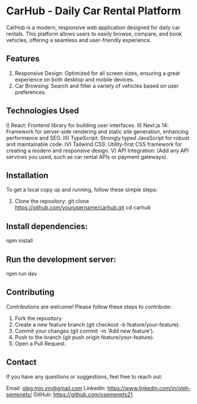 # CarHub - Daily Car Rental Platform

CarHub is a modern, responsive web application designed for daily car rentals. This platform allows users to easily browse, compare, and book vehicles, offering a seamless and user-friendly experience.

## Features

1) Responsive Design: Optimized for all screen sizes, ensuring a great experience on both desktop and mobile devices.
2) Car Browsing: Search and filter a variety of vehicles based on user preferences.

## Technologies Used

I) React: Frontend library for building user interfaces.
II) Next.js 14: Framework for server-side rendering and static site generation, enhancing performance and SEO.
III) TypeScript: Strongly typed JavaScript for robust and maintainable code.
IV) Tailwind CSS: Utility-first CSS framework for creating a modern and responsive design.
V) API Integration: (Add any API services you used, such as car rental APIs or payment gateways).

## Installation

To get a local copy up and running, follow these simple steps:
1) Clone the repository:
git clone https://github.com/yourusername/carhub.git
cd carhub

## Install dependencies:

npm install

## Run the development server:

npm run dev

## Contributing
Contributions are welcome! Please follow these steps to contribute:

1) Fork the repository.
2) Create a new feature branch (git checkout -b feature/your-feature).
3) Commit your changes (git commit -m 'Add new feature').
4) Push to the branch (git push origin feature/your-feature).
5) Open a Pull Request.

## Contact
If you have any questions or suggestions, feel free to reach out:

Email: oleg.min.vin@gmail.com
LinkedIn: https://www.linkedin.com/in/oleh-semenets/
GitHub: https://github.com/osemenets21
